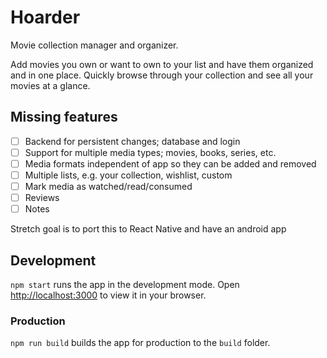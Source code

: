 # Hoarder

Movie collection manager and organizer.

Add movies you own or want to own to your list and have them organized and in
one place. Quickly browse through your collection and see all your movies at a
glance.

## Missing features

- [ ] Backend for persistent changes; database and login
- [ ] Support for multiple media types; movies, books, series, etc.
- [ ] Media formats independent of app so they can be added and removed
- [ ] Multiple lists, e.g. your collection, wishlist, custom
- [ ] Mark media as watched/read/consumed
- [ ] Reviews
- [ ] Notes

Stretch goal is to port this to React Native and have an android app

## Development

`npm start` runs the app in the development mode.
Open [http://localhost:3000](http://localhost:3000) to view it in your browser.

### Production

`npm run build` builds the app for production to the `build` folder.